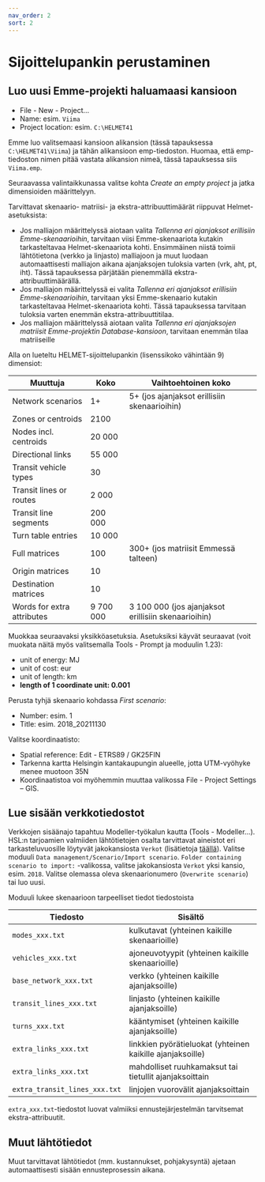 ```yaml
---
nav_order: 2
sort: 2
---
```


# Sijoittelupankin perustaminen

## Luo uusi Emme-projekti haluamaasi kansioon
- File - New - Project…
-	Name: esim. `Viima`
-	Project location: esim. `C:\HELMET41`

Emme luo valitsemaasi kansioon alikansion (tässä tapauksessa `C:\HELMET41\Viima`) ja tähän alikansioon emp-tiedoston.
Huomaa, että emp-tiedoston nimen pitää vastata alikansion nimeä, tässä tapauksessa siis `Viima.emp`.

Seuraavassa valintaikkunassa valitse kohta _Create an empty project_ ja jatka dimensioiden määrittelyyn.

Tarvittavat skenaario- matriisi- ja ekstra-attribuuttimäärät riippuvat Helmet-asetuksista:
- Jos malliajon määrittelyssä aiotaan valita _Tallenna eri ajanjaksot erillisiin Emme-skenaarioihin_,
  tarvitaan viisi Emme-skenaariota kutakin tarkasteltavaa Helmet-skenaariota kohti.
  Ensimmäinen niistä toimii lähtötietona (verkko ja linjasto) malliajoon ja muut luodaan automaattisesti
  malliajon aikana ajanjaksojen tuloksia varten (vrk, aht, pt, iht).
  Tässä tapauksessa pärjätään pienemmällä ekstra-attribuuttimäärällä.
- Jos malliajon määrittelyssä ei valita _Tallenna eri ajanjaksot erillisiin Emme-skenaarioihin_,
  tarvitaan yksi Emme-skenaario kutakin tarkasteltavaa Helmet-skenaariota kohti.
  Tässä tapauksessa tarvitaan tuloksia varten enemmän ekstra-attribuuttitilaa.
- Jos malliajon määrittelyssä aiotaan valita _Tallenna eri ajanjaksojen matriisit Emme-projektin Database-kansioon_,
  tarvitaan enemmän tilaa matriiseille

Alla on lueteltu HELMET-sijoittelupankin (lisenssikoko vähintään 9) dimensiot:

| Muuttuja                                                                  | Koko      | Vaihtoehtoinen koko                                 |
|---------------------------------------------------------------------------|-----------|-----------------------------------------------------|
| Network scenarios                                                         | 1+        | 5+ (jos ajanjaksot erillisiin skenaarioihin)        |
| Zones or centroids                                                        | 2100      |                                                     |
| Nodes incl. centroids                                                     | 20 000    |                                                     |
| Directional links                                                         | 55 000    |                                                     |
| Transit vehicle types                                                     | 30        |                                                     |
| Transit lines or routes                                                   | 2 000     |                                                     |
| Transit line segments                                                     | 200 000   |                                                     |
| Turn table entries                                                        | 10 000    |                                                     |
| Full matrices                                                             | 100       | 300+ (jos matriisit Emmessä talteen)                |
| Origin matrices                                                           | 10        |                                                     |
| Destination matrices                                                      | 10        |                                                     |
| Words for extra attributes                                                | 9 700 000 | 3 100 000 (jos ajanjaksot erillisiin skenaarioihin) |

Muokkaa seuraavaksi yksikköasetuksia. Asetuksiksi käyvät seuraavat (voit muokata näitä myös valitsemalla Tools - Prompt ja moduulin 1.23):
- unit of energy: MJ
- unit of cost: eur
- unit of length: km
- **length of 1 coordinate unit: 0.001**

Perusta tyhjä skenaario kohdassa _First scenario_:
-	Number: esim. 1
-	Title: esim. 2018_20211130

Valitse koordinaatisto:
-	Spatial reference: Edit - ETRS89 / GK25FIN
-	Tarkenna kartta Helsingin kantakaupungin alueelle, jotta UTM-vyöhyke menee muotoon 35N
- Koordinaatistoa voi myöhemmin muuttaa valikossa File - Project Settings – GIS.

## Lue sisään verkkotiedostot

Verkkojen sisäänajo tapahtuu Modeller-työkalun kautta (Tools - Modeller...). 
HSL:n tarjoamien valmiiden lähtötietojen osalta tarvittavat aineistot eri tarkasteluvuosille löytyvät jakokansiosta
`Verkot` (lisätietoja [täällä](mallin_lahtotietotiedostot.md)).
Valitse moduuli `Data management/Scenario/Import scenario`.
`Folder containing scenario to import:` -valikossa, valitse jakokansiosta `Verkot` yksi kansio, esim. `2018`.
Valitse olemassa oleva skenaarionumero (`Overwrite scenario`) tai luo uusi.

Moduuli lukee skenaarioon tarpeelliset tiedot tiedostoista

|Tiedosto                      | Sisältö                                                    |
|------------------------------|------------------------------------------------------------|
|`modes_xxx.txt`	             |	kulkutavat (yhteinen kaikille skenaarioille)              |
|`vehicles_xxx.txt`	           |	ajoneuvotyypit (yhteinen kaikille skenaarioille)          |
|`base_network_xxx.txt`        |	verkko (yhteinen kaikille ajanjaksoille)                  |
|`transit_lines_xxx.txt`       |	linjasto (yhteinen kaikille ajanjaksoille)                |
|`turns_xxx.txt`               |	kääntymiset (yhteinen kaikille ajanjaksoille)             |
|`extra_links_xxx.txt`         |	linkkien pyörätieluokat (yhteinen kaikille ajanjaksoille) |
|`extra_links_xxx.txt`         |	mahdolliset ruuhkamaksut tai tietullit ajanjaksoittain    |
|`extra_transit_lines_xxx.txt` |	linjojen vuorovälit ajanjaksoittain                       | 

`extra_xxx.txt`-tiedostot luovat valmiiksi ennustejärjestelmän tarvitsemat ekstra-attribuutit. 

## Muut lähtötiedot

Muut tarvittavat lähtötiedot (mm. kustannukset, pohjakysyntä) ajetaan automaattisesti sisään ennusteprosessin aikana.
